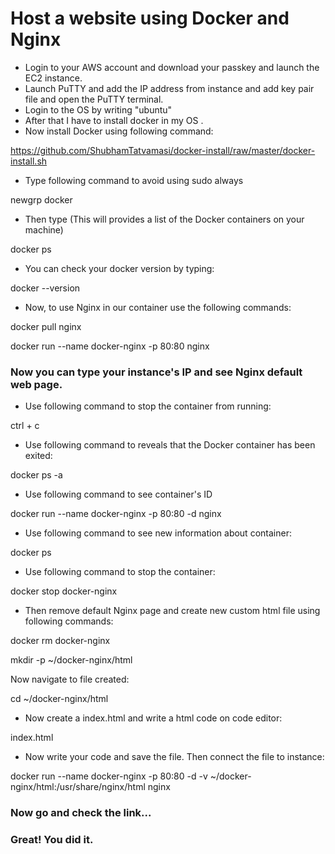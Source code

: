  # Host a website using Docker and Nginx <br/>
 - Login to your AWS account and download your passkey and launch the EC2 instance.  
- Launch PuTTY and add the IP address from instance and add key pair file and open the PuTTY terminal.
- Login to the OS by writing "ubuntu"
- After that I have to install docker in my OS .<br/>
- Now install Docker using following command:

 https://github.com/ShubhamTatvamasi/docker-install/raw/master/docker-install.sh

- Type following command to avoid using sudo always 

newgrp docker

- Then type (This will provides a list of the Docker containers on your machine)

docker ps

- You can check your docker version by typing:

docker --version

- Now, to use Nginx in our container use the following commands:

docker pull nginx


docker run --name docker-nginx -p 80:80 nginx

### Now you can type your instance's IP and see Nginx default web page.  
- Use following command to stop the container from running:

ctrl + c

- Use following command to reveals that the Docker container has been exited:

docker ps -a

- Use following command to see container's ID

docker run --name docker-nginx -p 80:80 -d nginx

- Use following command to see new information about container:

docker ps

- Use following command to stop the container:

docker stop docker-nginx

- Then remove default Nginx page and create new custom html file using following commands:

docker rm docker-nginx

mkdir -p ~/docker-nginx/html

Now navigate to file created:

cd ~/docker-nginx/html

- Now create a index.html and write a html code on code editor:

index.html

- Now write your code and save the file.
Then connect the file to instance:

docker run --name docker-nginx -p 80:80 -d -v ~/docker-nginx/html:/usr/share/nginx/html nginx

### Now go and check the link...
### Great! You did it.
